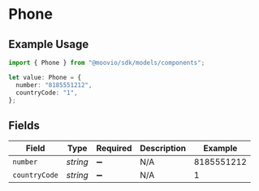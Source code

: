 # Phone

## Example Usage

```typescript
import { Phone } from "@moovio/sdk/models/components";

let value: Phone = {
  number: "8185551212",
  countryCode: "1",
};
```

## Fields

| Field              | Type               | Required           | Description        | Example            |
| ------------------ | ------------------ | ------------------ | ------------------ | ------------------ |
| `number`           | *string*           | :heavy_minus_sign: | N/A                | 8185551212         |
| `countryCode`      | *string*           | :heavy_minus_sign: | N/A                | 1                  |